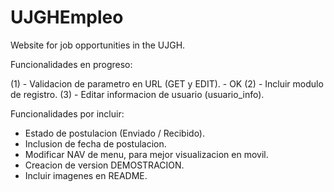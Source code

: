 # UJGHEmpleo
Website for job opportunities in the UJGH.

Funcionalidades en progreso:

(1) - Validacion de parametro en URL (GET y EDIT). - OK
(2) - Incluir modulo de registro.
(3) - Editar informacion de usuario (usuario_info).

Funcionalidades por incluir:

 - Estado de postulacion (Enviado / Recibido).
 - Inclusion de fecha de postulacion.
 - Modificar NAV de menu, para mejor visualizacion en movil.
 - Creacion de version DEMOSTRACION.
 - Incluir imagenes en README.